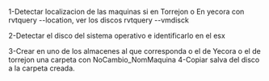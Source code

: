 1-Detectar localizacion de las maquinas si en Torrejon o En yecora con rvtquery --location, ver los discos rvtquery --vmdisck

2-Detectar el disco del sistema operativo e identificarlo en el esx

3-Crear en uno de los almacenes al que corresponda o el de Yecora o el de torrejon una carpeta con NoCambio_NomMaquina
4-Copiar salva del disco a la carpeta creada.